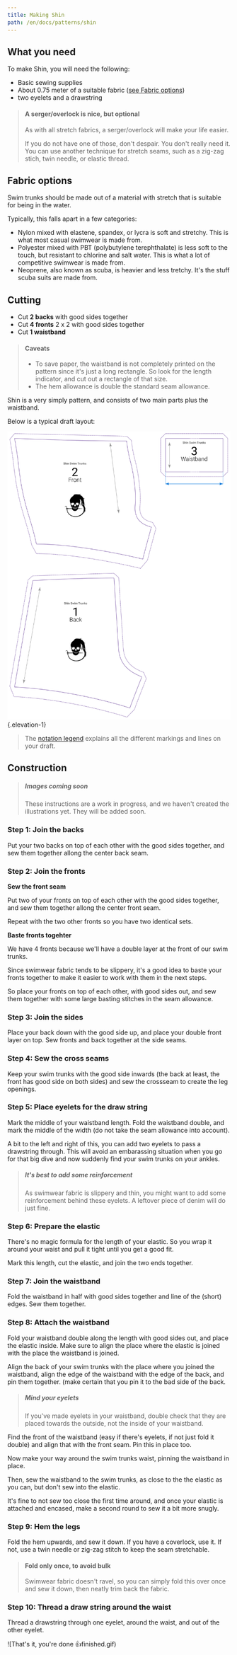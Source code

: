 ```yaml
---
title: Making Shin
path: /en/docs/patterns/shin
---
```


## What you need

To make Shin, you will need the following:

 - Basic sewing supplies
 - About 0.75 meter of a suitable fabric ([see Fabric options](#fabric-options))
 - two eyelets and a drawstring

> #### A serger/overlock is nice, but optional
>
> As with all stretch fabrics, a serger/overlock will make your life easier.
>
> If you do not have one of those, don't despair. You don't really need it. 
> You can use another technique for stretch seams, such as a zig-zag stich, twin needle, or elastic thread.

## Fabric options

Swim trunks should be made out of a material with stretch that is suitable for being in the water.

Typically, this falls apart in a few categories:

 - Nylon mixed with elastene, spandex, or lycra is soft and stretchy. This is what most casual swimwear is made from.
 - Polyester mixed with PBT (polybutylene terephthalate) is less soft to the touch, but resistant to chlorine and salt water. This is what a lot of competitive swimwear is made from.
 - Neoprene, also known as scuba, is heavier and less tretchy. It's the stuff scuba suits are made from.

## Cutting

 - Cut **2 backs** with good sides together
 - Cut **4 fronts** 2 x 2 with good sides together
 - Cut **1 waistband** 

> #### Caveats
> 
>  - To save paper, the waistband is not completely printed on the pattern since it's just a long rectangle. So look for the length indicator, and cut out a rectangle of that size.
>  - The hem allowance is double the standard seam allowance.

Shin is a very simply pattern, and consists of two main parts plus the waistband.

Below is a typical draft layout:

![A typical Shin draft](layout.svg){.elevation-1}

> The [notation legend](/en/docs/patterns/notation) explains all the different markings and lines on your draft.


## Construction

> ##### Images coming soon
>
> These instructions are a work in progress, and we haven't created the illustrations yet.
> They will be added soon.

### Step 1: Join the backs

Put your two backs on top of each other with the good sides together, and sew them together allong the center back seam.

### Step 2: Join the fronts

**Sew the front seam**

Put two of your fronts on top of each other with the good sides together, and sew them together allong the center front seam.

Repeat with the two other fronts so you have two identical sets. 

**Baste fronts togehter**

We have 4 fronts because we'll have a double layer at the front of our swim trunks.

Since swimwear fabric tends to be slippery, it's a good idea to baste your fronts together to make it 
easier to work with them in the next steps.

So place your fronts on top of each other, with good sides out, and sew them together with some
large basting stitches in the seam allowance.

### Step 3: Join the sides

Place your back down with the good side up, and place your double front layer on top. 
Sew fronts and back together at the side seams.

### Step 4: Sew the cross seams

Keep your swim trunks with the good side inwards (the back at least, the front has good side on both sides)
and sew the crossseam to create the leg openings.

### Step 5: Place eyelets for the draw string

Mark the middle of your waistband length. Fold the waistband double, and mark the middle of the width 
(do not take the seam allowance into account).

A bit to the left and right of this, you can add two eyelets to pass a drawstring through.
This will avoid an embarassing situation when you go for that big dive and now suddenly find your
swim trunks on your ankles.

> ##### It's best to add some reinforcement
>
> As swimwear fabric is slippery and thin, you might want to add some reinforcement behind these
> eyelets. A leftover piece of denim will do just fine.

### Step 6: Prepare the elastic

There's no magic formula for the length of your elastic. So you wrap it around your waist and pull
it tight until you get a good fit.

Mark this length, cut the elastic, and join the two ends together.

### Step 7: Join the waistband

Fold the waistband in half with good sides together and line of the (short) edges.
Sew them together.

### Step 8: Attach the waistband

Fold your waistband double along the length with good sides out, and place the elastic inside.
Make sure to align the place where the elastic is joined with the place the waistband is joined.

Align the back of your swim trunks with the place where you joined the waistband, 
align the edge of the waistband with the edge of the back, and pin them together.
(make certain that you pin it to the bad side of the back.

> ##### Mind your eyelets
>
> If you've made eyelets in your waistband, double check that they are placed towards the outside,
> not the inside of your waistband.

Find the front of the waistband (easy if there's eyelets, if not just fold it double) and align that
with the front seam. Pin this in place too.

Now make your way around the swim trunks waist, pinning the waistband in place.

Then, sew the waistband to the swim trunks, as close to the the elastic as you can, but don't sew 
into the elastic.

It's fine to not sew too close the first time around, and once your elastic is attached and encased,
make a second round to sew it a bit more snugly.

### Step 9: Hem the legs

Fold the hem upwards, and sew it down. If you have a coverlock, use it. 
If not, use a twin needle or zig-zag stitch to keep the seam stretchable.

> #### Fold only once, to avoid bulk
> Swimwear fabric doesn't ravel, so you can simply fold this over once and sew it down, then neatly trim back the fabric.

### Step 10: Thread a draw string around the waist

Thread a drawstring through one eyelet, around the waist, and out of the other eyelet.

![That's it, you're done 👍finished.gif)
